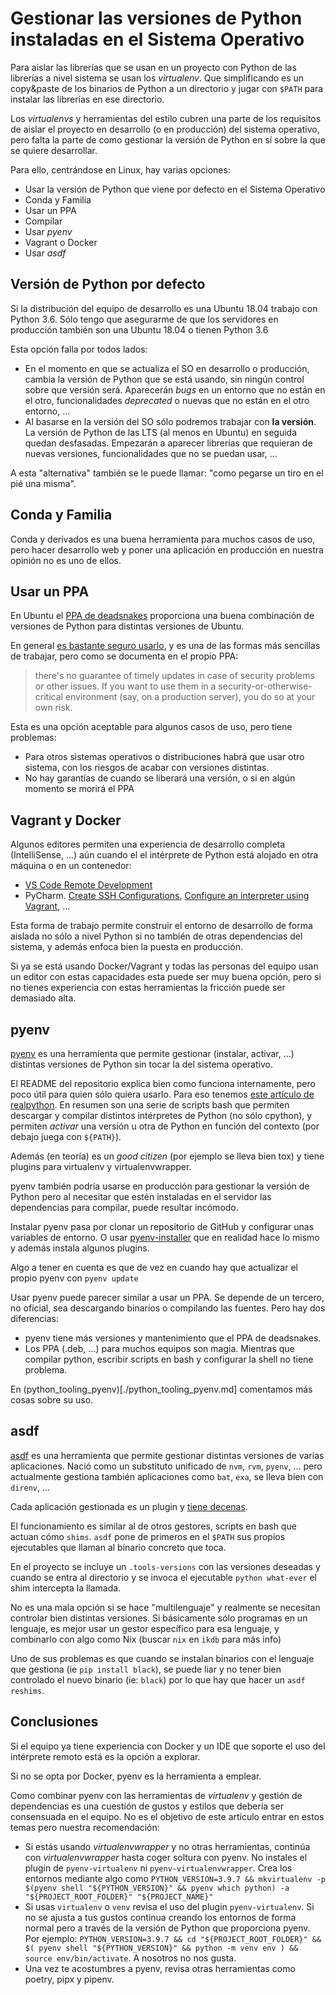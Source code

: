 # Gestionar las versiones de Python instaladas en el Sistema Operativo

Para aislar las librerías que se usan en un proyecto con Python de las librerías a nivel sistema se usan los _virtualenv_. Que simplificando es un copy&paste de los binarios de Python a un directorio y jugar con `$PATH` para instalar las librerías en ese directorio.

Los _virtualenvs_ y herramientas del estilo cubren una parte de los requisitos de aislar el proyecto en desarrollo (o en producción) del sistema operativo, pero falta la parte de como gestionar la versión de Python en sí sobre la que se quiere desarrollar.

Para ello, centrándose en Linux, hay varias opciones:

-   Usar la versión de Python que viene por defecto en el Sistema Operativo
-   Conda y Familia
-   Usar un PPA
-   Compilar
-   Usar _pyenv_
-   Vagrant o Docker
-   Usar _asdf_

## Versión de Python por defecto

Si la distribución del equipo de desarrollo es una Ubuntu 18.04 trabajo con Python 3.6. Sólo tengo que asegurarme de que los servidores en producción también son una Ubuntu 18.04 o tienen Python 3.6

Esta opción falla por todos lados:

-   En el momento en que se actualiza el SO en desarrollo o producción, cambia la versión de Python que se está usando, sin ningún control sobre que versión será. Aparecerán _bugs_ en un entorno que no están en el otro, funcionalidades _deprecated_ o nuevas que no están en el otro entorno, ...
-   Al basarse en la versión del SO sólo podremos trabajar con **la versión**. La versión de Python de las LTS (al menos en Ubuntu) en seguida quedan desfasadas. Empezarán a aparecer librerías que requieran de nuevas versiones, funcionalidades que no se puedan usar, ...

A esta "alternativa" también se le puede llamar: "como pegarse un tiro en el pié una misma".

## Conda y Familia

Conda y derivados es una buena herramienta para muchos casos de uso, pero hacer desarrollo web y poner una aplicación en producción en nuestra opinión no es uno de ellos.

## Usar un PPA

En Ubuntu el [PPA de deadsnakes](https://launchpad.net/~deadsnakes/+archive/ubuntu/ppa) proporciona una buena combinación de versiones de Python para distintas versiones de Ubuntu.

En general [es bastante seguro usarlo](https://askubuntu.com/questions/865554/how-do-i-install-python-3-6-using-apt-get), y es una de las formas más sencillas de trabajar, pero como se documenta en el propio PPA:

> there's no guarantee of timely updates in case of security problems or other issues. If you want to use them in a security-or-otherwise-critical environment (say, on a production server), you do so at your own risk.

Esta es una opción aceptable para algunos casos de uso, pero tiene problemas:

-   Para otros sistemas operativos o distribuciones habrá que usar otro sistema, con los riesgos de acabar con versiones distintas.
-   No hay garantías de cuando se liberará una versión, o si en algún momento se morirá el PPA

## Vagrant y Docker

Algunos editores permiten una experiencia de desarrollo completa (IntelliSense, ...) aún cuando el el intérprete de Python está alojado en otra máquina o en un contenedor:

-   [VS Code Remote Development](https://code.visualstudio.com/docs/remote/remote-overview)
-   PyCharm. [Create SSH Configurations](https://www.jetbrains.com/help/pycharm/create-ssh-configurations.html), [Configure an interpreter using Vagrant](https://www.jetbrains.com/help/pycharm/configuring-remote-interpreters-via-virtual-boxes.html), ...

Esta forma de trabajo permite construir el entorno de desarrollo de forma aislada no sólo a nivel Python si no también de otras dependencias del sistema, y además enfoca bien la puesta en producción.

Si ya se está usando Docker/Vagrant y todas las personas del equipo usan un editor con estas capacidades esta puede ser muy buena opción, pero si no tienes experiencia con estas herramientas la fricción puede ser demasiado alta.

## pyenv

[pyenv](https://github.com/pyenv/pyenv) es una herramienta que permite gestionar (instalar, activar, ...) distintas versiones de Python sin tocar la del sistema operativo.

El README del repositorio explica bien como funciona internamente, pero poco útil para quien sólo quiera usarlo. Para eso tenemos [este artículo de realpython](https://realpython.com/intro-to-pyenv/). En resumen son una serie de scripts bash que permiten descargar y compilar distintos intérpretes de Python (no sólo cpython), y permiten _activar_ una versión u otra de Python en función del contexto (por debajo juega con `${PATH}`).

Además (en teoría) es un _good citizen_ (por ejemplo se lleva bien tox) y tiene plugins para virtualenv y virtualenvwrapper.

pyenv también podría usarse en producción para gestionar la versión de Python pero al necesitar que estén instaladas en el servidor las dependencias para compilar, puede resultar incómodo.

Instalar pyenv pasa por clonar un repositorio de GitHub y configurar unas variables de entorno. O usar [pyenv-installer](https://github.com/pyenv/pyenv-installer) que en realidad hace lo mismo y además instala algunos plugins.

Algo a tener en cuenta es que de vez en cuando hay que actualizar el propio pyenv con `pyenv update`

Usar pyenv puede parecer similar a usar un PPA. Se depende de un tercero, no oficial, sea descargando binarios o compilando las fuentes. Pero hay dos diferencias:

-   pyenv tiene más versiones y mantenimiento que el PPA de deadsnakes.
-   Los PPA (.deb, ...) para muchos equipos son magia. Mientras que compilar python, escribir scripts en bash y configurar la shell no tiene problema.

En (python_tooling_pyenv)[./python_tooling_pyenv.md] comentamos más cosas sobre su uso.

## asdf

[asdf](https://github.com/asdf-vm/asdf) es una herramienta que permite gestionar distintas versiones de varias aplicaciones. Nació como un substituto unificado de `nvm`, `rvm`, `pyenv`, ... pero actualmente gestiona también aplicaciones como `bat`, `exa`, se lleva bien con `direnv`, ...

Cada aplicación gestionada es un plugin y [tiene decenas](https://github.com/asdf-vm/asdf-plugins).

El funcionamiento es similar al de otros gestores, scripts en bash que actuan cómo `shims`. `asdf` pone de primeros en el `$PATH` sus propios ejecutables que llaman al binario concreto que toca.

En el proyecto se incluye un `.tools-versions` con las versiones deseadas y cuando se entra al directorio y se invoca el ejecutable `python what-ever` el shim intercepta la llamada.

No es una mala opción si se hace "multilenguaje" y realmente se necesitan controlar bien distintas versiones. Si básicamente sólo programas en un lenguaje, es mejor usar un gestor específico para esa lenguaje, y combinarlo con algo como Nix (buscar `nix` en `ikdb` para más info)

Uno de sus problemas es que cuando se instalan binarios con el lenguaje que gestiona (ie `pip install black`), se puede liar y no tener bien controlado el nuevo binario (ie: `black`) por lo que hay que hacer un `asdf reshims`.

## Conclusiones

Si el equipo ya tiene experiencia con Docker y un IDE que soporte el uso del intérprete remoto está es la opción a explorar.

Si no se opta por Docker, pyenv es la herramienta a emplear.

Como combinar pyenv con las herramientas de _virtualenv_ y gestión de dependencias es una cuestión de gustos y estilos que debería ser consensuada en el equipo. No es el objetivo de este artículo entrar en estos temas pero nuestra recomendación:

-   Si estás usando _virtualenvwrapper_ y no otras herramientas, continúa con _virtualenvwrapper_ hasta coger soltura con pyenv. No instales el plugin de `pyenv-virtualenv` ni `pyenv-virtualenvwrapper`. Crea los entornos mediante algo como `PYTHON_VERSION=3.9.7 && mkvirtualenv -p $(pyenv shell "${PYTHON_VERSION}" && pyenv which python) -a "${PROJECT_ROOT_FOLDER}" "${PROJECT_NAME}"`
-   Si usas `virtualenv` o `venv` revisa el uso del plugin `pyenv-virtualenv`. Si no se ajusta a tus gustos continua creando los entornos de forma normal pero a través de la versión de Python que proporciona pyenv. Por ejemplo: `PYTHON_VERSION=3.9.7 && cd "${PROJECT_ROOT_FOLDER}" && $( pyenv shell "${PYTHON_VERSION}" && python -m venv env ) && source env/bin/activate`. A nosotros no nos gusta.
-   Una vez te acostumbres a pyenv, revisa otras herramientas como poetry, pipx y pipenv.